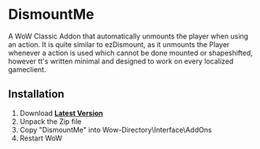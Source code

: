 # DismountMe
A WoW Classic Addon that automatically unmounts the player when using an action. It is quite similar to ezDismount, as it unmounts the Player whenever a action is used which cannot be done mounted or shapeshifted, however tt's written minimal and designed to work on every localized gameclient.

## Installation
1. Download **[Latest Version](https://github.com/fadichmn/DismountMe/archive/1.0.zip)**
2. Unpack the Zip file
3. Copy "DismountMe" into Wow-Directory\Interface\AddOns
4. Restart WoW
